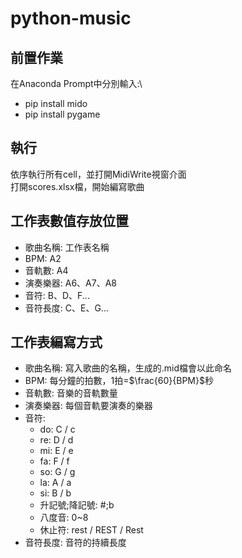 # python-music
## 前置作業
在Anaconda Prompt中分別輸入:\
- pip install mido
- pip install pygame

## 執行
依序執行所有cell，並打開MidiWrite視窗介面\
打開scores.xlsx檔，開始編寫歌曲
## 工作表數值存放位置
- 歌曲名稱: 工作表名稱
- BPM: A2
- 音軌數: A4
- 演奏樂器: A6、A7、A8
- 音符: B、D、F...
- 音符長度: C、E、G...

## 工作表編寫方式
- 歌曲名稱: 寫入歌曲的名稱，生成的.mid檔會以此命名
- BPM: 每分鐘的拍數，1拍=$\frac{60}{BPM}$秒
- 音軌數: 音樂的音軌數量
- 演奏樂器: 每個音軌要演奏的樂器
- 音符:
    - do: C / c
    - re: D / d
    - mi: E / e
    - fa: F / f
    - so: G / g
    - la: A / a
    - si: B / b
    - 升記號;降記號: #;b
    - 八度音: 0~8
    - 休止符: rest / REST / Rest
- 音符長度: 音符的持續長度
